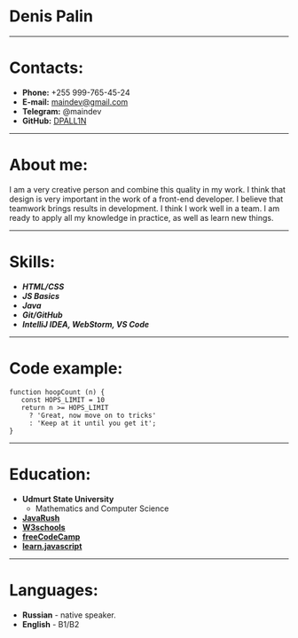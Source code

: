 # Denis Palin
***
# Contacts:
* **Phone:** +255 999-765-45-24
* **E-mail:** maindev@gmail.com
* **Telegram:** @maindev
* **GitHub:** [DPALL1N](https://github.com/DPALL1N)

***

# About me:
I am a very creative person and combine this quality in my work. I think that design is very important in the work of a front-end developer. I believe that teamwork brings results in development. I think I work well in a team. I am ready to apply all my knowledge in practice, as well as learn new things.

***
# Skills:
* ***HTML/CSS***
* ***JS Basics***
* ***Java***
* ***Git/GitHub***
* ***IntelliJ IDEA, WebStorm, VS Code***

***
# Code example:
```
function hoopCount (n) {
   const HOPS_LIMIT = 10
   return n >= HOPS_LIMIT
     ? 'Great, now move on to tricks'
     : 'Keep at it until you get it';
}
```
***
# Education:
* **Udmurt State University** 
  + Mathematics and Computer Science
* **[JavaRush](https://javarush.com)**
* **[W3schools](https://www.w3schools.com)**
* **[freeCodeCamp](https://www.freecodecamp.org)**
* **[learn.javascript](https://learn.javascript.ru)**

***
# Languages:
* **Russian** - native speaker.
* **English** - B1/B2

